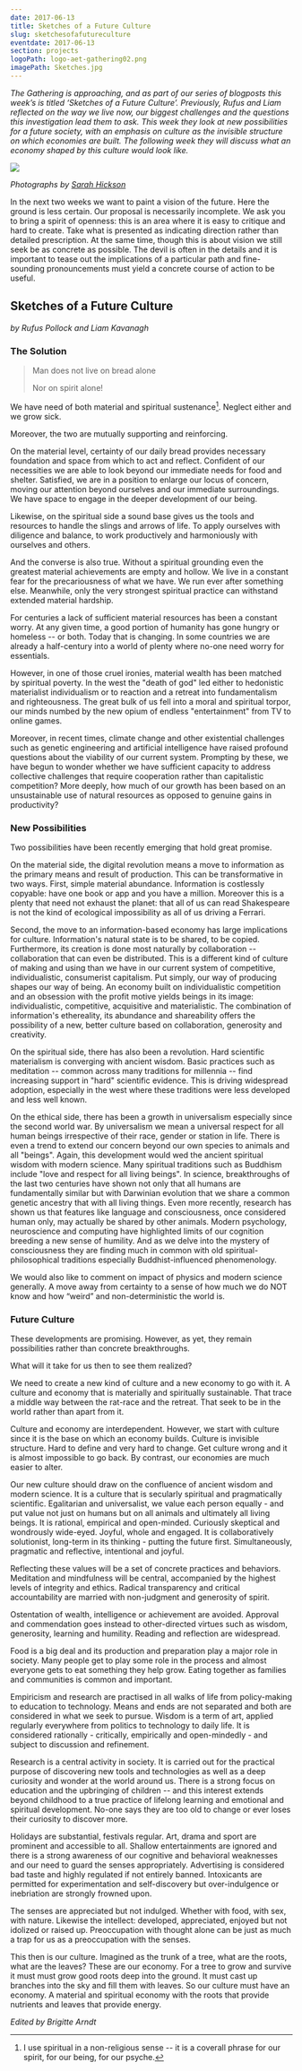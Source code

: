 ```yaml
---
date: 2017-06-13
title: Sketches of a Future Culture
slug: sketchesofafutureculture
eventdate: 2017-06-13
section: projects
logoPath: logo-aet-gathering02.png
imagePath: Sketches.jpg
---
```


*The Gathering is approaching, and as part of our series of blogposts this week’s is titled ‘Sketches of a Future Culture’. Previously, Rufus and Liam reflected on the way we live now, our biggest challenges and the questions this investigation lead them to ask. This week they look at new possibilities for a future society, with an emphasis on culture as the invisible structure on which economies are built. The following week they will discuss what an economy shaped by this culture would look like.*



<img src="/images/Sketches.jpg">

*Photographs by [Sarah Hickson](https://sarahhickson.shootproof.com/)*

In the next two weeks we want to paint a vision of the future. Here the ground is less certain. Our proposal is necessarily incomplete. We ask you to bring a spirit of openness: this is an area where it is easy to critique and hard to create. Take what is presented as indicating direction rather than detailed prescription. At the same time, though this is about vision we still seek be as concrete as possible. The devil is often in the details and it is important to tease out the implications of a particular path and fine-sounding pronouncements must yield a concrete course of action to be useful.

## Sketches of a Future Culture

*by Rufus Pollock and Liam Kavanagh*

### The Solution

> Man does not live on bread alone
>
> Nor on spirit alone!

We have need of both material and spiritual sustenance[^spiritual]. Neglect either and we grow sick.

[^spiritual]: I use spiritual in a non-religious sense -- it is a coverall phrase for our spirit, for our being, for our psyche.

Moreover, the two are mutually supporting and reinforcing.

On the material level, certainty of our daily bread provides necessary foundation and space from which to act and reflect. Confident of our necessities we are able to look beyond our immediate needs for food and shelter. Satisfied, we are in a position to enlarge our locus of concern, moving our attention beyond ourselves and our immediate surroundings. We have space to engage in the deeper development of our being.

Likewise, on the spiritual side a sound base gives us the tools and resources to handle the slings and arrows of life. To apply ourselves with diligence and balance, to work productively and harmoniously with ourselves and others.

And the converse is also true. Without a spiritual grounding even the greatest material achievements are empty and hollow. We live in a constant fear for the precariousness of what we have. We run ever after something else. Meanwhile, only the very strongest spiritual practice can withstand extended material hardship.

For centuries a lack of sufficient material resources has been a constant worry. At any given time, a good portion of humanity has gone hungry or homeless -- or both. Today that is changing. In some countries we are already a half-century into a world of plenty where no-one need worry for essentials.

However, in one of those cruel ironies, material wealth has been matched by spiritual poverty. In the west the "death of god" led either to hedonistic materialist individualism or to reaction and a retreat into fundamentalism and righteousness. The great bulk of us fell into a moral and spiritual torpor, our minds numbed by the new opium of endless "entertainment" from TV to online games.

Moreover, in recent times, climate change and other existential challenges such as genetic engineering and artificial intelligence have raised profound questions about the viability of our current system. Prompting by these, we have begun to wonder whether we have sufficient capacity to address collective challenges that require cooperation rather than capitalistic competition? More deeply, how much of our growth has been based on an unsustainable use of natural resources as opposed to genuine gains in productivity?

### New Possibilities  

Two possibilities have been recently emerging that hold great promise.

On the material side, the digital revolution means a move to information as the primary means and result of production. This can be transformative in two ways. First, simple material abundance. Information is costlessly copyable: have one book or app and you have a million. Moreover this is a plenty that need not exhaust the planet: that all of us can read Shakespeare is not the kind of ecological impossibility as all of us driving a Ferrari.



Second, the move to an information-based economy has large implications for culture. Information's natural state is to be shared, to be copied. Furthermore, its creation is done most naturally by collaboration -- collaboration that can even be distributed. This is a different kind of culture of making and using than we have in our current system of competitive, individualistic, consumerist capitalism. Put simply, our way of producing shapes our way of being. An economy built on individualistic competition and an obsession with the profit motive yields beings in its image: individualistic, competitive, acquisitive and materialistic. The combination of information's ethereality, its abundance and shareability offers the possibility of a new, better culture based on collaboration, generosity and creativity.



On the spiritual side, there has also been a revolution. Hard scientific materialism is converging with ancient wisdom. Basic practices such as meditation -- common across many traditions for millennia -- find increasing support in "hard" scientific evidence. This is driving widespread adoption, especially in the west where these traditions were less developed and less well known.

On the ethical side, there has been a growth in universalism especially since the second world war. By universalism we mean a universal respect for all human beings irrespective of their race, gender or station in life. There is even a trend to extend our concern beyond our own species to animals and all "beings". Again, this development would wed the ancient spiritual wisdom with modern science. Many spiritual traditions such as Buddhism include "love and respect for all living beings". In science, breakthroughs of the last two centuries have shown not only that all humans are fundamentally similar but with Darwinian evolution that we share a common genetic ancestry that with all living things. Even more recently, research has shown us that features like language and consciousness, once considered human only, may actually be shared by other animals. Modern psychology, neuroscience and computing have highlighted limits of our cognition breeding a new sense of humility. And as we delve into the mystery of consciousness they are finding much in common with old spiritual-philosophical traditions especially Buddhist-influenced phenomenology.

We would also like to comment on impact of physics and modern science generally. A move away from certainty to a sense of how much we do NOT know and how “weird” and non-deterministic the world is.

### Future Culture

These developments are promising. However, as yet, they remain possibilities rather than concrete breakthroughs.

What will it take for us then to see them realized?

We need to create a new kind of culture and a new economy to go with it. A culture and economy that is materially and spiritually sustainable. That trace a middle way between the rat-race and the retreat. That seek to be in the world rather than apart from it.

Culture and economy are interdependent. However, we start with culture since it is the base on which an economy builds. Culture is invisible structure. Hard to define and very hard to change. Get culture wrong and it is almost impossible to go back. By contrast, our economies are much easier to alter.

Our new culture should draw on the confluence of ancient wisdom and modern science. It is a culture that is secularly spiritual and pragmatically scientific. Egalitarian and universalist, we value each person equally - and put value not just on humans but on all animals and ultimately all living beings. It is rational, empirical and open-minded. Curiously skeptical and wondrously wide-eyed. Joyful, whole and engaged. It is collaboratively solutionist, long-term in its thinking - putting the future first. Simultaneously, pragmatic and reflective, intentional and joyful.

Reflecting these values will be a set of concrete practices and behaviors. Meditation and mindfulness will be central, accompanied by the highest levels of integrity and ethics. Radical transparency and critical accountability are married with non-judgment and generosity of spirit.

Ostentation of wealth, intelligence or achievement are avoided. Approval and commendation goes instead to other-directed virtues such as wisdom, generosity, learning and humility. Reading and reflection are widespread.

Food is a big deal and its production and preparation play a major role in society. Many people get to play some role in the process and almost everyone gets to eat something they help grow. Eating together as families and communities is common and important.

Empiricism and research are practised in all walks of life from policy-making to education to technology. Means and ends are not separated and both are considered in what we seek to pursue. Wisdom is a term of art, applied regularly everywhere from politics to technology to daily life. It is considered rationally - critically, empirically and open-mindedly - and subject to discussion and refinement.

Research is a central activity in society. It is carried out for the practical purpose of discovering new tools and technologies as well as a deep curiosity and wonder at the world around us. There is a strong focus on education and the upbringing of children -- and this interest extends beyond childhood to a true practice of lifelong learning and emotional and spiritual development. No-one says they are too old to change or ever loses their curiosity to discover more.

Holidays are substantial, festivals regular. Art, drama and sport are prominent and accessible to all. Shallow entertainments are ignored and there is a strong awareness of our cognitive and behavioral weaknesses and our need to guard the senses appropriately. Advertising is considered bad taste and highly regulated if not entirely banned. Intoxicants are permitted for experimentation and self-discovery but over-indulgence or inebriation are strongly frowned upon.

The senses are appreciated but not indulged. Whether with food, with sex, with nature. Likewise the intellect: developed, appreciated, enjoyed but not idolized or raised up. Preoccupation with thought alone can be just as much a trap for us as a preoccupation with the senses.

This then is our culture. Imagined as the trunk of a tree, what are the roots, what are the leaves? These are our economy. For a tree to grow and survive it must must grow good roots deep into the ground. It must cast up branches into the sky and fill them with leaves. So our culture must have an economy. A material and spiritual economy with the roots that provide nutrients and leaves that provide energy.


*Edited by Brigitte Arndt*
